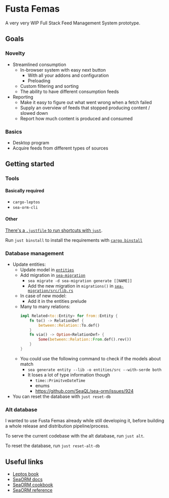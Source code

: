 # Fusta Femas

A very very WIP Full Stack Feed Management System prototype.

## Goals

### Novelty

- Streamlined consumption
	- In-browser system with easy next button
		- With all your addons and configuration
		- Preloading
	- Custom filtering and sorting
	- The ability to have different consumption feeds
- Reporting
	- Make it easy to figure out what went wrong when a fetch failed
	- Supply an overview of feeds that stopped producing content / slowed down
	- Report how much content is produced and consumed

### Basics

- Desktop program
- Acquire feeds from different types of sources

## Getting started

### Tools

#### Basically required

- `cargo-leptos`
- `sea-orm-cli`

#### Other

[There's a `.justfile` to run shortcuts with `just`](https://just.systems).

Run `just binstall` to install the requirements with [`cargo binstall`](https://github.com/cargo-bins/cargo-binstall)

### Database management

- Update entities:
	- Update model in [`entities`](/entities/)
	- Add migration in [`sea-migration`](/sea-migration/)
		- `sea migrate -d sea-migration generate [[NAME]]`
		- Add the new migration in `migrations()` in [`sea-migration/src/lib.rs`](sea-migration/src/lib.rs)
	- In case of new model:
		- Add it in the entities prelude
	- Many to many relations:
		```rust
		impl Related<to::Entity> for from::Entity {
			fn to() -> RelationDef {
				between::Relation::To.def()
			}
			fn via() -> Option<RelationDef> {
				Some(between::Relation::From.def().rev())
			}
		}
		```
	- You could use the following command to check if the models about match
		- `sea generate entity --lib -o entities/src --with-serde both`
		- It loses a lot of type information though
			- `time::PrimitveDateTime`
			- enums
			- https://github.com/SeaQL/sea-orm/issues/924
- You can reset the database with `just reset-db`

### Alt database

I wanted to use Fusta Femas already while still developing it, before building a whole release and distribution pipeline/process.

To serve the current codebase with the alt database, run `just alt`.

To reset the database, run `just reset-alt-db`

## Useful links

- [Leptos book](https://leptos-rs.github.io/leptos/)
- [SeaORM docs](https://www.sea-ql.org/SeaORM/docs/index/)
- [SeaORM cookbook](https://www.sea-ql.org/sea-orm-cookbook/)
- [SeaORM reference](https://docs.rs/sea-orm/latest/sea_orm/)